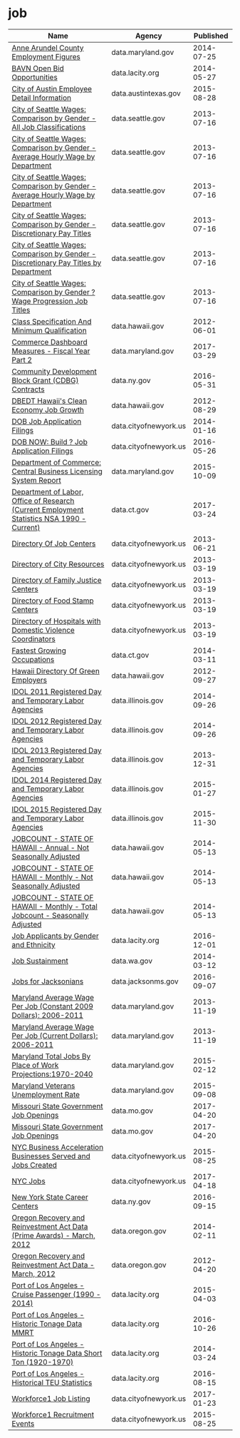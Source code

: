 # job

Name | Agency | Published
---- | ---- | ---------
[Anne Arundel County Employment Figures](../datasets/8du4-um8y.md) | data.maryland.gov | 2014-07-25
[BAVN Open Bid Opportunities](../datasets/qtax-byj7.md) | data.lacity.org | 2014-05-27
[City of Austin Employee Detail Information](../datasets/853s-zeff.md) | data.austintexas.gov | 2015-08-28
[City of Seattle Wages: Comparison by Gender - All Job Classifications](../datasets/cf52-s8er.md) | data.seattle.gov | 2013-07-16
[City of Seattle Wages: Comparison by Gender - Average Hourly Wage by Department](../datasets/5jqs-k4qf.md) | data.seattle.gov | 2013-07-16
[City of Seattle Wages: Comparison by Gender - Average Hourly Wage by Department](../datasets/5jqs-k4qf.md) | data.seattle.gov | 2013-07-16
[City of Seattle Wages: Comparison by Gender - Discretionary Pay Titles](../datasets/tptv-57gf.md) | data.seattle.gov | 2013-07-16
[City of Seattle Wages: Comparison by Gender - Discretionary Pay Titles by Department](../datasets/k3hs-aykd.md) | data.seattle.gov | 2013-07-16
[City of Seattle Wages: Comparison by Gender ?Wage Progression Job Titles](../datasets/k9m8-nhz3.md) | data.seattle.gov | 2013-07-16
[Class Specification And Minimum Qualification](../datasets/b6h2-ri5e.md) | data.hawaii.gov | 2012-06-01
[Commerce Dashboard Measures - Fiscal Year Part 2](../datasets/94gw-yfdw.md) | data.maryland.gov | 2017-03-29
[Community Development Block Grant (CDBG) Contracts](../datasets/n9bu-8eic.md) | data.ny.gov | 2016-05-31
[DBEDT Hawaii's Clean Economy Job Growth](../datasets/d3e2-v3mh.md) | data.hawaii.gov | 2012-08-29
[DOB Job Application Filings](../datasets/ic3t-wcy2.md) | data.cityofnewyork.us | 2014-01-16
[DOB NOW: Build ? Job Application Filings](../datasets/w9ak-ipjd.md) | data.cityofnewyork.us | 2016-05-26
[Department of Commerce: Central Business Licensing System Report](../datasets/kype-d7gy.md) | data.maryland.gov | 2015-10-09
[Department of Labor, Office of Research (Current Employment Statistics NSA 1990 - Current)](../datasets/8zbs-9atu.md) | data.ct.gov | 2017-03-24
[Directory Of Job Centers](../datasets/9d9t-bmk7.md) | data.cityofnewyork.us | 2013-06-21
[Directory of City Resources](../datasets/yc6c-pk2a.md) | data.cityofnewyork.us | 2013-03-19
[Directory of Family Justice Centers](../datasets/xggi-kgx9.md) | data.cityofnewyork.us | 2013-03-19
[Directory of Food Stamp Centers](../datasets/tc6u-8rnp.md) | data.cityofnewyork.us | 2013-03-19
[Directory of Hospitals with Domestic Violence Coordinators](../datasets/22b5-sytd.md) | data.cityofnewyork.us | 2013-03-19
[Fastest Growing Occupations](../datasets/2mrq-up9y.md) | data.ct.gov | 2014-03-11
[Hawaii Directory Of Green Employers](../datasets/mq86-5ta6.md) | data.hawaii.gov | 2012-09-27
[IDOL 2011 Registered Day and Temporary Labor Agencies](../datasets/m24q-z35d.md) | data.illinois.gov | 2014-09-26
[IDOL 2012 Registered Day and Temporary Labor Agencies](../datasets/u4vf-bpde.md) | data.illinois.gov | 2014-09-26
[IDOL 2013 Registered Day and Temporary Labor Agencies](../datasets/ei8t-ptaz.md) | data.illinois.gov | 2013-12-31
[IDOL 2014 Registered Day and Temporary Labor Agencies](../datasets/rniz-qjw4.md) | data.illinois.gov | 2015-01-27
[IDOL 2015 Registered Day and Temporary Labor Agencies](../datasets/akfg-wxhq.md) | data.illinois.gov | 2015-11-30
[JOBCOUNT - STATE OF HAWAII - Annual - Not Seasonally Adjusted](../datasets/b8g4-e84u.md) | data.hawaii.gov | 2014-05-13
[JOBCOUNT - STATE OF HAWAII - Monthly - Not Seasonally Adjusted](../datasets/k5vg-u5ms.md) | data.hawaii.gov | 2014-05-13
[JOBCOUNT - STATE OF HAWAII - Monthly - Total Jobcount - Seasonally Adjusted](../datasets/7jcp-cse7.md) | data.hawaii.gov | 2014-05-13
[Job Applicants by Gender and Ethnicity](../datasets/mkf9-fagf.md) | data.lacity.org | 2016-12-01
[Job Sustainment](../datasets/79vd-sdqn.md) | data.wa.gov | 2014-03-12
[Jobs for Jacksonians](../datasets/fj2t-2ps5.md) | data.jacksonms.gov | 2016-09-07
[Maryland Average Wage Per Job (Constant 2009 Dollars): 2006-2011](../datasets/s5ct-e4qp.md) | data.maryland.gov | 2013-11-19
[Maryland Average Wage Per Job (Current Dollars): 2006-2011](../datasets/mk5a-nf44.md) | data.maryland.gov | 2013-11-19
[Maryland Total Jobs By Place of Work Projections:1970-2040](../datasets/u5my-pdap.md) | data.maryland.gov | 2015-02-12
[Maryland Veterans Unemployment Rate](../datasets/prxf-ppu5.md) | data.maryland.gov | 2015-09-08
[Missouri State Government Job Openings](../datasets/83mm-j7ms.md) | data.mo.gov | 2017-04-20
[Missouri State Government Job Openings](../datasets/83mm-j7ms.md) | data.mo.gov | 2017-04-20
[NYC Business Acceleration Businesses Served and Jobs Created](../datasets/9b9u-8989.md) | data.cityofnewyork.us | 2015-08-25
[NYC Jobs](../datasets/kpav-sd4t.md) | data.cityofnewyork.us | 2017-04-18
[New York State Career Centers](../datasets/g8h7-98zz.md) | data.ny.gov | 2016-09-15
[Oregon Recovery and Reinvestment Act Data (Prime Awards) - March, 2012](../datasets/e6m7-jh27.md) | data.oregon.gov | 2014-02-11
[Oregon Recovery and Reinvestment Act Data - March, 2012](../datasets/q3a9-rf9x.md) | data.oregon.gov | 2012-04-20
[Port of Los Angeles - Cruise Passenger (1990 - 2014)](../datasets/jmt8-y5rm.md) | data.lacity.org | 2015-04-03
[Port of Los Angeles - Historic Tonage Data MMRT](../datasets/i9rh-q5gx.md) | data.lacity.org | 2016-10-26
[Port of Los Angeles - Historic Tonage Data Short Ton (1920-1970)](../datasets/5a4i-e2zs.md) | data.lacity.org | 2014-03-24
[Port of Los Angeles - Historical TEU Statistics](../datasets/38a8-tm7u.md) | data.lacity.org | 2016-08-15
[Workforce1 Job Listing](../datasets/ay9k-vznm.md) | data.cityofnewyork.us | 2017-01-23
[Workforce1 Recruitment Events](../datasets/kf2b-aeh5.md) | data.cityofnewyork.us | 2015-08-25

